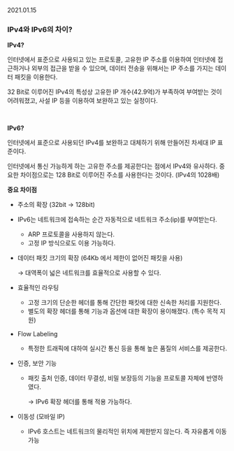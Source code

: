2021.01.15

### IPv4와 IPv6의 차이?


**IPv4?**

인터넷에서 표준으로 사용되고 있는 프로토콜, 고유한 IP 주소를 이용하여 인터넷에 접근하거나 외부의 접근을 받을 수 있으며, 데이터 전송을 위해서는 IP 주소를 가지는 데이터 패킷을 이용한다.

32 Bit로 이루어진 IPv4의 특성상 고유한 IP 개수(42.9억)가 부족하여 부여받는 것이 어려워졌고, 사설 IP 등을 이용하여 보완하고 있는 실정이다.

<br/>

**IPv6?**

인터넷에서 표준으로 사용되던 IPv4를 보완하고 대체하기 위해 만들어진 차세대 IP 표준이다.

인터넷에서 통신 가능하게 하는 고유한 주소를 제공한다는 점에서 IPv4와 유사하다. 중요한 차이점으로는 128 Bit로 이루어진 주소를 사용한다는 것이다. (IPv4의 1028배)

**중요 차이점**

- 주소의 확장 (32bit → 128bit)
- IPv6는 네트워크에 접속하는 순간 자동적으로 네트워크 주소(ip)를 부여받는다.
    - ARP 프로토콜을 사용하지 않는다.
    - 고정 IP 방식으로도 이용 가능하다.
- 데이터 패킷 크기의 확장 (64Kb 에서 제한이 없어진 패킷을 사용)

    → 대역폭이 넓은 네트워크를 효율적으로 사용할 수 있다.

- 효율적인 라우팅
    - 고정 크기의 단순한 헤더를 통해 간단한 패킷에 대한 신속한 처리를 지원한다.
    - 별도의 확장 헤더를 통해 기능과 옵션에 대한 확장이 용이해졌다. (특수 목적 지원)
- Flow Labeling
    - 특정한 트래픽에 대하여 실시간 통신 등을 통해 높은 품질의 서비스를 제공한다.
- 인증, 보안 기능
    - 패킷 출처 인증, 데이터 무결성, 비밀 보장등의 기능을 프로토콜 자체에 반영하였다.

        → IPv6 확장 헤더를 통해 적용 가능하다.

- 이동성 (모바일 IP)
    - IPv6 호스트는 네트워크의 물리적인 위치에 제한받지 않는다. 즉 자유롭게 이동 가능